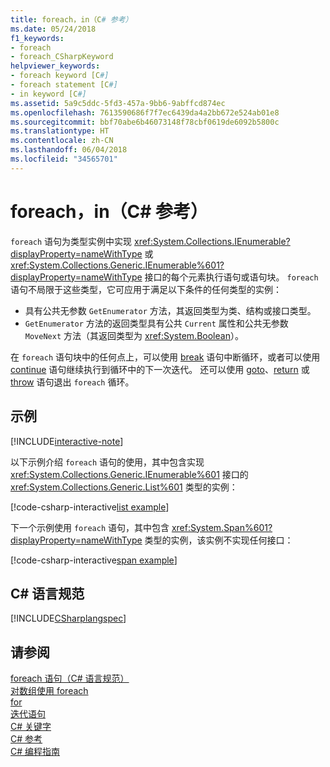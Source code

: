 ```yaml
---
title: foreach，in（C# 参考）
ms.date: 05/24/2018
f1_keywords:
- foreach
- foreach_CSharpKeyword
helpviewer_keywords:
- foreach keyword [C#]
- foreach statement [C#]
- in keyword [C#]
ms.assetid: 5a9c5ddc-5fd3-457a-9bb6-9abffcd874ec
ms.openlocfilehash: 7613590686f7f7ec6439da4a2bb672e524ab01e8
ms.sourcegitcommit: bbf70abe6b46073148f78cbf0619de6092b5800c
ms.translationtype: HT
ms.contentlocale: zh-CN
ms.lasthandoff: 06/04/2018
ms.locfileid: "34565701"
---
```

# <a name="foreach-in-c-reference"></a>foreach，in（C# 参考）

`foreach` 语句为类型实例中实现 <xref:System.Collections.IEnumerable?displayProperty=nameWithType> 或 <xref:System.Collections.Generic.IEnumerable%601?displayProperty=nameWithType> 接口的每个元素执行语句或语句块。 `foreach` 语句不局限于这些类型，它可应用于满足以下条件的任何类型的实例：

- 具有公共无参数 `GetEnumerator` 方法，其返回类型为类、结构或接口类型。
- `GetEnumerator` 方法的返回类型具有公共 `Current` 属性和公共无参数 `MoveNext` 方法（其返回类型为 <xref:System.Boolean>）。

在 `foreach` 语句块中的任何点上，可以使用 [break](break.md) 语句中断循环，或者可以使用 [continue](continue.md) 语句继续执行到循环中的下一次迭代。 还可以使用 [goto](goto.md)、[return](return.md) 或 [throw](throw.md) 语句退出 `foreach` 循环。

## <a name="examples"></a>示例

[!INCLUDE[interactive-note](~/includes/csharp-interactive-note.md)]

以下示例介绍 `foreach` 语句的使用，其中包含实现 <xref:System.Collections.Generic.IEnumerable%601> 接口的 <xref:System.Collections.Generic.List%601> 类型的实例：

[!code-csharp-interactive[list example](~/samples/snippets/csharp/keywords/IterationKeywordsExamples.cs#1)]

下一个示例使用 `foreach` 语句，其中包含 <xref:System.Span%601?displayProperty=nameWithType> 类型的实例，该实例不实现任何接口：

[!code-csharp-interactive[span example](~/samples/snippets/csharp/keywords/IterationKeywordsExamples.cs#2)]

## <a name="c-language-specification"></a>C# 语言规范

[!INCLUDE[CSharplangspec](~/includes/csharplangspec-md.md)]

## <a name="see-also"></a>请参阅

[foreach 语句（C# 语言规范）](/dotnet/csharp/language-reference/language-specification/statements#the-foreach-statement)  
[对数组使用 foreach](../../programming-guide/arrays/using-foreach-with-arrays.md)  
[for](for.md)  
[迭代语句](iteration-statements.md)  
[C# 关键字](index.md)  
[C# 参考](../index.md)  
[C# 编程指南](../../programming-guide/index.md)  